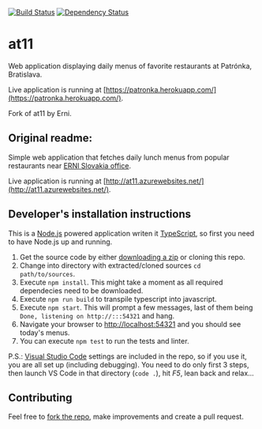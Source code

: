 [![Build Status](https://dev.azure.com/jannescivera/at11/_apis/build/status/ERNICommunity.at11?branchName=master)](https://dev.azure.com/jannescivera/at11/_build/latest?definitionId=1&branchName=master)
[![Dependency Status](https://david-dm.org/ERNICommunity/at11.svg)](https://david-dm.org/ERNICommunity/at11)

at11
==========

Web application displaying daily menus of favorite restaurants at Patrónka, Bratislava.

Live application is running at [https://patronka.herokuapp.com/](https://patronka.herokuapp.com/).


Fork of at11 by Erni.

Original readme:
--

Simple web application that fetches daily lunch menus from popular restaurants near [ERNI Slovakia office](http://erni.sk).

Live application is running at [http://at11.azurewebsites.net/](http://at11.azurewebsites.net/).


Developer's installation instructions
---

This is a [Node.js](http://nodejs.org) powered application writen it [TypeScript](https://www.typescriptlang.org), so first you need to have Node.js up and running.

1. Get the source code by either [downloading a zip](https://github.com/at11/at11/archive/master.zip) or cloning this repo.
1. Change into directory with extracted/cloned sources `cd path/to/sources`.
1. Execute `npm install`. This might take a moment as all required dependecies need to be downloaded.
1. Execute `npm run build` to transpile typescript into javascript.
1. Execute `npm start`. This will prompt a few messages, last of them being `Done, listening on http://:::54321` and hang.
1. Navigate your browser to [http://localhost:54321](http://localhost:54321) and you should see today's menus.
1. You can execute `npm test` to run the tests and linter.

P.S.: [Visual Studio Code](https://code.visualstudio.com/) settings are included in the repo, so if you use it, you are all set up (including debugging). You need to do only first 3 steps, then launch VS Code in that directory (`code .`), hit *F5*, lean back and relax...

Contributing
---
Feel free to [fork the repo](https://help.github.com/articles/fork-a-repo), make improvements and create a pull request.
